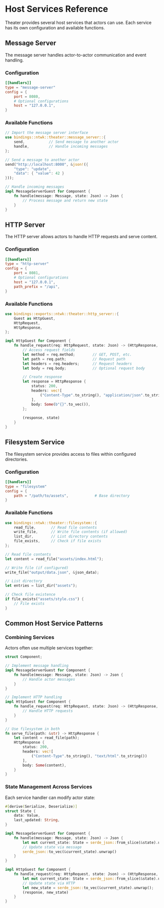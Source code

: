 # Host Services Reference

Theater provides several host services that actors can use. Each service has its own configuration and available functions.

## Message Server

The message server handles actor-to-actor communication and event handling.

### Configuration
```toml
[[handlers]]
type = "message-server"
config = { 
    port = 8080,
    # Optional configurations
    host = "127.0.0.1",
}
```

### Available Functions
```rust
// Import the message server interface
use bindings::ntwk::theater::message_server::{
    send,           // Send message to another actor
    handle,         // Handle incoming messages
};

// Send a message to another actor
send("http://localhost:8000", &json!({
    "type": "update",
    "data": { "value": 42 }
}));

// Handle incoming messages
impl MessageServerGuest for Component {
    fn handle(message: Message, state: Json) -> Json {
        // Process message and return new state
    }
}
```

## HTTP Server

The HTTP server allows actors to handle HTTP requests and serve content.

### Configuration
```toml
[[handlers]]
type = "http-server"
config = { 
    port = 8081,
    # Optional configurations
    host = "127.0.0.1",
    path_prefix = "/api",
}
```

### Available Functions
```rust
use bindings::exports::ntwk::theater::http_server::{
    Guest as HttpGuest,
    HttpRequest,
    HttpResponse,
};

impl HttpGuest for Component {
    fn handle_request(req: HttpRequest, state: Json) -> (HttpResponse, Json) {
        // Access request fields
        let method = req.method;        // GET, POST, etc.
        let path = req.path;            // Request path
        let headers = req.headers;      // Request headers
        let body = req.body;            // Optional request body

        // Create response
        let response = HttpResponse {
            status: 200,
            headers: vec![
                ("Content-Type".to_string(), "application/json".to_string())
            ],
            body: Some(b"{}".to_vec()),
        };
        
        (response, state)
    }
}
```

## Filesystem Service

The filesystem service provides access to files within configured directories.

### Configuration
```toml
[[handlers]]
type = "filesystem"
config = { 
    path = "/path/to/assets",            # Base directory
}
```

### Available Functions
```rust
use bindings::ntwk::theater::filesystem::{
    read_file,       // Read file contents
    write_file,      // Write file contents (if allowed)
    list_dir,        // List directory contents
    file_exists,     // Check if file exists
};

// Read file contents
let content = read_file("assets/index.html");

// Write file (if configured)
write_file("output/data.json", &json_data);

// List directory
let entries = list_dir("assets");

// Check file existence
if file_exists("assets/style.css") {
    // File exists
}
```

## Common Host Service Patterns

### Combining Services

Actors often use multiple services together:

```rust
struct Component;

// Implement message handling
impl MessageServerGuest for Component {
    fn handle(message: Message, state: Json) -> Json {
        // Handle actor messages
    }
}

// Implement HTTP handling
impl HttpGuest for Component {
    fn handle_request(req: HttpRequest, state: Json) -> (HttpResponse, Json) {
        // Handle HTTP requests
    }
}

// Use filesystem in both
fn serve_file(path: &str) -> HttpResponse {
    let content = read_file(path);
    HttpResponse {
        status: 200,
        headers: vec![
            ("Content-Type".to_string(), "text/html".to_string())
        ],
        body: Some(content),
    }
}
```

### State Management Across Services

Each service handler can modify actor state:

```rust
#[derive(Serialize, Deserialize)]
struct State {
    data: Value,
    last_updated: String,
}

impl MessageServerGuest for Component {
    fn handle(message: Message, state: Json) -> Json {
        let mut current_state: State = serde_json::from_slice(&state).unwrap();
        // Update state via message
        serde_json::to_vec(&current_state).unwrap()
    }
}

impl HttpGuest for Component {
    fn handle_request(req: HttpRequest, state: Json) -> (HttpResponse, Json) {
        let mut current_state: State = serde_json::from_slice(&state).unwrap();
        // Update state via HTTP
        let new_state = serde_json::to_vec(&current_state).unwrap();
        (response, new_state)
    }
}
```
